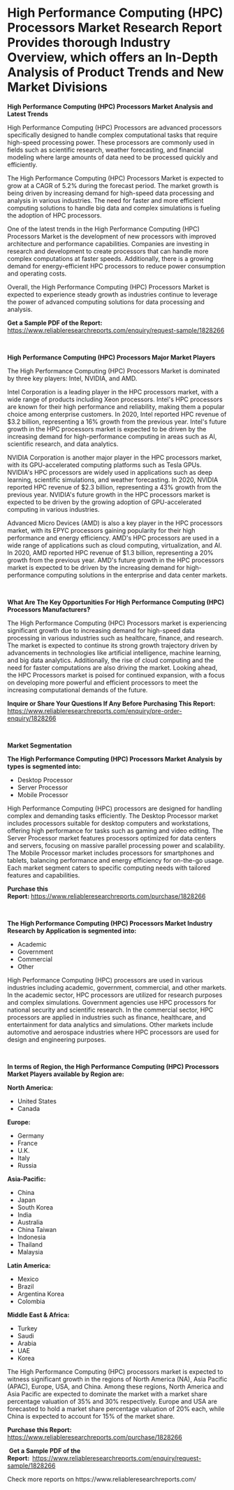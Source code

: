 <p><h1>High Performance Computing (HPC) Processors Market Research Report Provides thorough Industry Overview, which offers an In-Depth Analysis of Product Trends and New Market Divisions</h1></p><p><strong>High Performance Computing (HPC) Processors Market Analysis and Latest Trends</strong></p>
<p><p>High Performance Computing (HPC) Processors are advanced processors specifically designed to handle complex computational tasks that require high-speed processing power. These processors are commonly used in fields such as scientific research, weather forecasting, and financial modeling where large amounts of data need to be processed quickly and efficiently.</p><p>The High Performance Computing (HPC) Processors Market is expected to grow at a CAGR of 5.2% during the forecast period. The market growth is being driven by increasing demand for high-speed data processing and analysis in various industries. The need for faster and more efficient computing solutions to handle big data and complex simulations is fueling the adoption of HPC processors.</p><p>One of the latest trends in the High Performance Computing (HPC) Processors Market is the development of new processors with improved architecture and performance capabilities. Companies are investing in research and development to create processors that can handle more complex computations at faster speeds. Additionally, there is a growing demand for energy-efficient HPC processors to reduce power consumption and operating costs.</p><p>Overall, the High Performance Computing (HPC) Processors Market is expected to experience steady growth as industries continue to leverage the power of advanced computing solutions for data processing and analysis.</p></p>
<p><strong>Get a Sample PDF of the Report:&nbsp;</strong> <a href="https://www.reliableresearchreports.com/enquiry/request-sample/1828266">https://www.reliableresearchreports.com/enquiry/request-sample/1828266</a></p>
<p>&nbsp;</p>
<p><strong>High Performance Computing (HPC) Processors Major Market Players</strong></p>
<p><p>The High Performance Computing (HPC) Processors Market is dominated by three key players: Intel, NVIDIA, and AMD. </p><p>Intel Corporation is a leading player in the HPC processors market, with a wide range of products including Xeon processors. Intel's HPC processors are known for their high performance and reliability, making them a popular choice among enterprise customers. In 2020, Intel reported HPC revenue of $3.2 billion, representing a 16% growth from the previous year. Intel's future growth in the HPC processors market is expected to be driven by the increasing demand for high-performance computing in areas such as AI, scientific research, and data analytics.</p><p>NVIDIA Corporation is another major player in the HPC processors market, with its GPU-accelerated computing platforms such as Tesla GPUs. NVIDIA's HPC processors are widely used in applications such as deep learning, scientific simulations, and weather forecasting. In 2020, NVIDIA reported HPC revenue of $2.3 billion, representing a 43% growth from the previous year. NVIDIA's future growth in the HPC processors market is expected to be driven by the growing adoption of GPU-accelerated computing in various industries.</p><p>Advanced Micro Devices (AMD) is also a key player in the HPC processors market, with its EPYC processors gaining popularity for their high performance and energy efficiency. AMD's HPC processors are used in a wide range of applications such as cloud computing, virtualization, and AI. In 2020, AMD reported HPC revenue of $1.3 billion, representing a 20% growth from the previous year. AMD's future growth in the HPC processors market is expected to be driven by the increasing demand for high-performance computing solutions in the enterprise and data center markets.</p></p>
<p>&nbsp;</p>
<p><strong>What Are The Key Opportunities For High Performance Computing (HPC) Processors Manufacturers?</strong></p>
<p><p>The High Performance Computing (HPC) Processors market is experiencing significant growth due to increasing demand for high-speed data processing in various industries such as healthcare, finance, and research. The market is expected to continue its strong growth trajectory driven by advancements in technologies like artificial intelligence, machine learning, and big data analytics. Additionally, the rise of cloud computing and the need for faster computations are also driving the market. Looking ahead, the HPC Processors market is poised for continued expansion, with a focus on developing more powerful and efficient processors to meet the increasing computational demands of the future.</p></p>
<p><strong>Inquire or Share Your Questions If Any Before Purchasing This Report:</strong> <a href="https://www.reliableresearchreports.com/enquiry/pre-order-enquiry/1828266">https://www.reliableresearchreports.com/enquiry/pre-order-enquiry/1828266</a></p>
<p>&nbsp;</p>
<p><strong>Market Segmentation</strong></p>
<p><strong>The High Performance Computing (HPC) Processors Market Analysis by types is segmented into:</strong></p>
<p><ul><li>Desktop Processor</li><li>Server Processor</li><li>Mobile Processor</li></ul></p>
<p><p>High Performance Computing (HPC) processors are designed for handling complex and demanding tasks efficiently. The Desktop Processor market includes processors suitable for desktop computers and workstations, offering high performance for tasks such as gaming and video editing. The Server Processor market features processors optimized for data centers and servers, focusing on massive parallel processing power and scalability. The Mobile Processor market includes processors for smartphones and tablets, balancing performance and energy efficiency for on-the-go usage. Each market segment caters to specific computing needs with tailored features and capabilities.</p></p>
<p><strong>Purchase this Report:&nbsp;</strong><a href="https://www.reliableresearchreports.com/purchase/1828266">https://www.reliableresearchreports.com/purchase/1828266</a></p>
<p>&nbsp;</p>
<p><strong>The High Performance Computing (HPC) Processors Market Industry Research by Application is segmented into:</strong></p>
<p><ul><li>Academic</li><li>Government</li><li>Commercial</li><li>Other</li></ul></p>
<p><p>High Performance Computing (HPC) processors are used in various industries including academic, government, commercial, and other markets. In the academic sector, HPC processors are utilized for research purposes and complex simulations. Government agencies use HPC processors for national security and scientific research. In the commercial sector, HPC processors are applied in industries such as finance, healthcare, and entertainment for data analytics and simulations. Other markets include automotive and aerospace industries where HPC processors are used for design and engineering purposes.</p></p>
<p>&nbsp;</p>
<p><strong>In terms of Region, the High Performance Computing (HPC) Processors Market Players available by Region are:</strong></p>
<p>
    <p> <strong> North America: </strong>
        <ul>
            <li>United States</li>
            <li>Canada</li>
        </ul>
        </p> 
    <p> <strong> Europe: </strong>
        <ul>
            <li>Germany</li>
            <li>France</li>
            <li>U.K.</li>
            <li>Italy</li>
            <li>Russia</li>
        </ul>
        </p> 
    <p> <strong> Asia-Pacific: </strong>
        <ul>
            <li>China</li>
            <li>Japan</li>
            <li>South Korea</li>
            <li>India</li>
            <li>Australia</li>
            <li>China Taiwan</li>
            <li>Indonesia</li>
            <li>Thailand</li>
            <li>Malaysia</li>
        </ul>
        </p> 
    <p> <strong> Latin America: </strong>
        <ul>
            <li>Mexico</li>
            <li>Brazil</li>
            <li>Argentina Korea</li>
            <li>Colombia</li>
        </ul>
        </p> 
    <p> <strong> Middle East & Africa: </strong>
        <ul>
            <li>Turkey</li>
            <li>Saudi</li>
            <li>Arabia</li>
            <li>UAE</li>
            <li>Korea</li>
        </ul>
    </p>
    </p>
<p><p>The High Performance Computing (HPC) processors market is expected to witness significant growth in the regions of North America (NA), Asia Pacific (APAC), Europe, USA, and China. Among these regions, North America and Asia Pacific are expected to dominate the market with a market share percentage valuation of 35% and 30% respectively. Europe and USA are forecasted to hold a market share percentage valuation of 20% each, while China is expected to account for 15% of the market share.</p></p>
<p><strong>Purchase this Report: </strong><a href="https://www.reliableresearchreports.com/purchase/1828266">https://www.reliableresearchreports.com/purchase/1828266</a></p>
<p>&nbsp;<strong>Get a Sample PDF of the Report:&nbsp;&nbsp;</strong><a href="https://www.reliableresearchreports.com/enquiry/request-sample/1828266">https://www.reliableresearchreports.com/enquiry/request-sample/1828266</a></p>
<p><strong></strong></p>
<p>Check more reports on https://www.reliableresearchreports.com/</p>